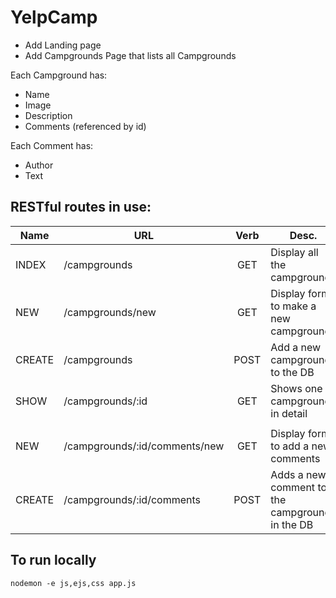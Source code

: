 # YelpCamp

* Add Landing page
* Add Campgrounds Page that lists all Campgrounds

Each Campground has:

* Name
* Image
* Description
* Comments (referenced by id)

Each Comment has:

* Author
* Text

## RESTful routes in use:

| Name     | URL     | Verb     | Desc.     |
| -------- | ------- |:--------:| --------- |
| INDEX    | /campgrounds | GET | Display all the campgrounds |
| NEW      | /campgrounds/new | GET | Display form to make a new campground |
| CREATE   | /campgrounds | POST | Add a new campground to the DB |
| SHOW     | /campgrounds/:id | GET | Shows one campground in detail |
|     |     |     |     |
| NEW      | /campgrounds/:id/comments/new | GET | Display form to add a new comments |
| CREATE   | /campgrounds/:id/comments | POST | Adds a new comment to the campground in the DB |

## To run locally

`nodemon -e js,ejs,css app.js`